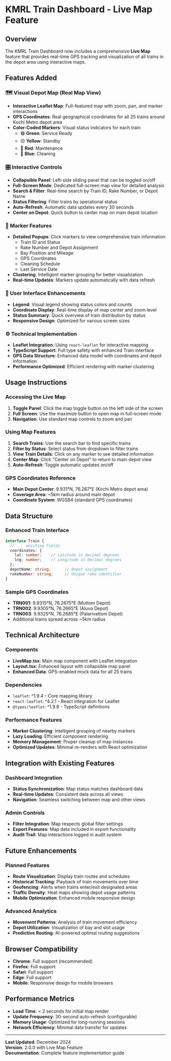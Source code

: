 # KMRL Train Dashboard - Live Map Feature

## Overview
The KMRL Train Dashboard now includes a comprehensive **Live Map** feature that provides real-time GPS tracking and visualization of all trains in the depot area using interactive maps.

## Features Added

### 🗺️ Visual Depot Map (Real Map View)
- **Interactive Leaflet Map**: Full-featured map with zoom, pan, and marker interactions
- **GPS Coordinates**: Real geographical coordinates for all 25 trains around Kochi Metro depot area
- **Color-Coded Markers**: Visual status indicators for each train
  - 🟢 **Green**: Service Ready
  - 🟡 **Yellow**: Standby
  - 🔴 **Red**: Maintenance
  - 🔵 **Blue**: Cleaning

### 🎛️ Interactive Controls
- **Collapsible Panel**: Left-side sliding panel that can be toggled on/off
- **Full-Screen Mode**: Dedicated full-screen map view for detailed analysis
- **Search & Filter**: Real-time search by Train ID, Rake Number, or Depot Name
- **Status Filtering**: Filter trains by operational status
- **Auto-Refresh**: Automatic data updates every 30 seconds
- **Center on Depot**: Quick button to center map on main depot location

### 📍 Marker Features
- **Detailed Popups**: Click markers to view comprehensive train information
  - Train ID and Status
  - Rake Number and Depot Assignment
  - Bay Position and Mileage
  - GPS Coordinates
  - Cleaning Schedule
  - Last Service Date
- **Clustering**: Intelligent marker grouping for better visualization
- **Real-time Updates**: Markers update automatically with data refresh

### 🎨 User Interface Enhancements
- **Legend**: Visual legend showing status colors and counts
- **Coordinate Display**: Real-time display of map center and zoom level
- **Status Summary**: Quick overview of train distribution by status
- **Responsive Design**: Optimized for various screen sizes

### ⚙️ Technical Implementation
- **Leaflet Integration**: Using `react-leaflet` for interactive mapping
- **TypeScript Support**: Full type safety with enhanced Train interface
- **GPS Data Structure**: Enhanced data model with coordinates and depot information
- **Performance Optimized**: Efficient rendering with marker clustering

## Usage Instructions

### Accessing the Live Map
1. **Toggle Panel**: Click the map toggle button on the left side of the screen
2. **Full Screen**: Use the maximize button to open map in full-screen mode
3. **Navigation**: Use standard map controls to zoom and pan

### Using Map Features
1. **Search Trains**: Use the search bar to find specific trains
2. **Filter by Status**: Select status from dropdown to filter trains
3. **View Train Details**: Click on any marker to see detailed information
4. **Center Map**: Click "Center on Depot" to return to main depot view
5. **Auto-Refresh**: Toggle automatic updates on/off

### GPS Coordinates Reference
- **Main Depot Center**: 9.931°N, 76.267°E (Kochi Metro depot area)
- **Coverage Area**: ~5km radius around main depot
- **Coordinate System**: WGS84 (standard GPS coordinates)

## Data Structure

### Enhanced Train Interface
```typescript
interface Train {
  // ... existing fields
  coordinates: {
    lat: number;    // Latitude in decimal degrees
    lng: number;    // Longitude in decimal degrees
  };
  depotName: string;      // Depot assignment
  rakeNumber: string;     // Unique rake identifier
}
```

### Sample GPS Coordinates
- **TRN001**: 9.9315°N, 76.2675°E (Muttom Depot)
- **TRN002**: 9.9305°N, 76.2665°E (Aluva Depot)
- **TRN003**: 9.9325°N, 76.2685°E (Palarivattom Depot)
- Additional trains spread across ~5km radius

## Technical Architecture

### Components
- **LiveMap.tsx**: Main map component with Leaflet integration
- **Layout.tsx**: Enhanced layout with collapsible map panel
- **Enhanced Data**: GPS-enabled mock data for all 25 trains

### Dependencies
- `leaflet`: ^1.9.4 - Core mapping library
- `react-leaflet`: ^4.2.1 - React integration for Leaflet
- `@types/leaflet`: ^1.9.8 - TypeScript definitions

### Performance Features
- **Marker Clustering**: Intelligent grouping of nearby markers
- **Lazy Loading**: Efficient component rendering
- **Memory Management**: Proper cleanup of map instances
- **Optimized Updates**: Minimal re-renders with React optimization

## Integration with Existing Features

### Dashboard Integration
- **Status Synchronization**: Map status matches dashboard data
- **Real-time Updates**: Consistent data across all views
- **Navigation**: Seamless switching between map and other views

### Admin Controls
- **Filter Integration**: Map respects global filter settings
- **Export Features**: Map data included in export functionality
- **Audit Trail**: Map interactions logged in audit system

## Future Enhancements

### Planned Features
- **Route Visualization**: Display train routes and schedules
- **Historical Tracking**: Playback of train movements over time
- **Geofencing**: Alerts when trains enter/exit designated areas
- **Traffic Density**: Heat maps showing depot usage patterns
- **Mobile Optimization**: Enhanced mobile responsive design

### Advanced Analytics
- **Movement Patterns**: Analysis of train movement efficiency
- **Depot Utilization**: Visualization of bay and slot usage
- **Predictive Routing**: AI-powered optimal routing suggestions

## Browser Compatibility
- **Chrome**: Full support (recommended)
- **Firefox**: Full support
- **Safari**: Full support
- **Edge**: Full support
- **Mobile**: Responsive design for mobile browsers

## Performance Metrics
- **Load Time**: < 2 seconds for initial map render
- **Update Frequency**: 30-second auto-refresh (configurable)
- **Memory Usage**: Optimized for long-running sessions
- **Network Efficiency**: Minimal data transfer for updates

---

**Last Updated**: December 2024  
**Version**: 2.0.0 with Live Map Feature  
**Documentation**: Complete feature implementation guide